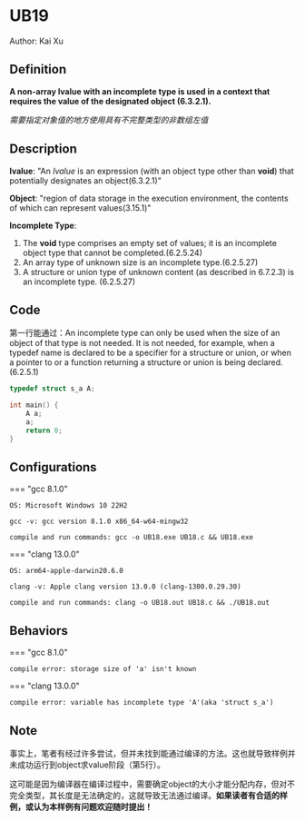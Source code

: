 # UB19

Author: Kai Xu

##  Definition

**A non-array lvalue with an incomplete type is used in a context that requires the value of the designated object (6.3.2.1).**

*需要指定对象值的地方使用具有不完整类型的非数组左值*

## Description

**lvalue**: "An *lvalue* is an expression (with an object type other than **void**) that potentially designates an object(6.3.2.1)"

**Object**: "region of data storage in the execution environment, the contents of which can represent values(3.15.1)"

**Incomplete Type**: 

1. The **void** type comprises an empty set of values; it is an incomplete object type that cannot be completed.(6.2.5.24)
2. An array type of unknown size is an incomplete type.(6.2.5.27)
3. A structure or union type of unknown content (as described in 6.7.2.3) is an incomplete type. (6.2.5.27)

## Code

第一行能通过：An incomplete type can only be used when the size of an object of that type is not needed. It is not needed, for example, when a typedef name is declared to be a specifier for a structure or union, or when a pointer to or a function returning a structure or union is being declared. (6.2.5.1)

```c title="UB19.c"
typedef struct s_a A;

int main() {
    A a;
    a;
    return 0;
}
```

## Configurations

=== "gcc 8.1.0"

    OS: Microsoft Windows 10 22H2
    
    gcc -v: gcc version 8.1.0 x86_64-w64-mingw32
    
    compile and run commands: gcc -o UB18.exe UB18.c && UB18.exe

=== "clang 13.0.0"

    OS: arm64-apple-darwin20.6.0
    
    clang -v: Apple clang version 13.0.0 (clang-1300.0.29.30)
    
    compile and run commands: clang -o UB18.out UB18.c && ./UB18.out

## Behaviors

=== "gcc 8.1.0"

    compile error: storage size of 'a' isn't known

=== "clang 13.0.0"

    compile error: variable has incomplete type 'A'(aka 'struct s_a')

## Note

事实上，笔者有经过许多尝试，但并未找到能通过编译的方法。这也就导致样例并未成功运行到object求value阶段（第5行）。

这可能是因为编译器在编译过程中，需要确定object的大小才能分配内存，但对不完全类型，其长度是无法确定的，这就导致无法通过编译。**如果读者有合适的样例，或认为本样例有问题欢迎随时提出！**